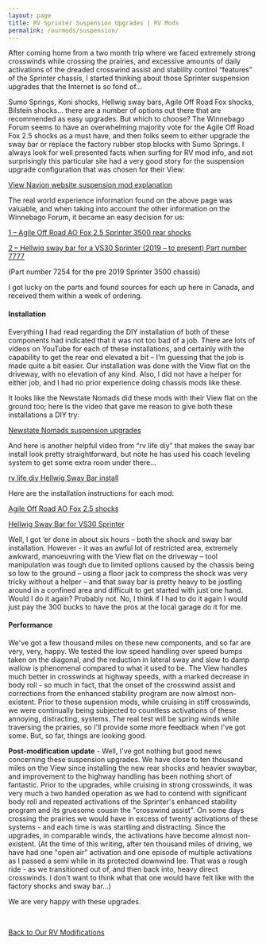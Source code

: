 ```yaml
---
layout: page
title: RV Sprinter Suspension Upgrades | RV Mods
permalink: /ourmods/suspension/
---
```

After coming home from a two month trip where we faced extremely strong crosswinds while crossing the prairies, and excessive amounts of daily activations of the dreaded crosswind assist and stability control “features” of the Sprinter chassis, I started thinking about those Sprinter suspension upgrades that the Internet is so fond of...

Sumo Springs, Koni shocks, Hellwig sway bars, Agile Off Road Fox shocks, Bilstein shocks... there are a number of options out there that are recommended as easy upgrades.  But which to choose?  The Winnebago Forum seems to have an overwhelming majority vote for the Agile Off Road Fox 2.5 shocks as a must have, and then folks seem to either upgrade the sway bar or replace the factory rubber stop blocks with Sumo Springs.  I always look for well presented facts when surfing for RV mod info, and not surprisingly this particular site had a very good story for the suspension upgrade configuration that was chosen for their View:

<a href = "https://www.viewnavion.com/mods/suspension " target="_blank">View Navion website suspension mod explanation </a>

The real world experience information found on the above page was valuable, and when taking into account the other information on the Winnebago Forum, it became an easy decision for us:

<a href = "https://agileoffroad.com/product/agile-fox-2-5-rear-shocks-mercedes-sprinter-3500-rv-class-c/ " target="_blank">1 – Agile Off Road AO Fox 2.5 Sprinter 3500 rear shocks </a>

<a href = "https://www.hellwigproducts.com/our-products/search/?searchq=7777 " target="_blank">2 – Hellwig sway bar for a VS30 Sprinter (2019 – to present) Part number 7777 </a>

(Part number 7254 for the pre 2019  Sprinter 3500 chassis)

I got lucky on the parts and found sources for each up here in Canada, and received them within a week of ordering.

<h4>Installation</h4>

Everything I had read regarding the DIY installation of both of these components had indicated that it was not too bad of a job.  There are lots of videos on YouTube for each of these installations, and certainly with the capability to get the rear end elevated a bit – I’m guessing that the job is made quite a bit easier.  Our installation was done with the View flat on the driveway, with no elevation of any kind.  Also, I did not have a helper for either job, and I had no prior experience doing chassis mods like these.

It looks like the Newstate Nomads did these mods with their View flat on the ground too; here is the video that gave me reason to give both these installations a DIY try:

<a href = "https://www.youtube.com/watch?v=qAgmxMrXjSQ " target="_blank">Newstate Nomads suspension upgrades </a>

And here is another helpful video from “rv life diy” that makes the sway bar install look pretty straightforward, but note he has used his coach leveling system to get some extra room under there...

<a href = "https://www.youtube.com/watch?v=boZY0rIXuFM&t=110s " target="_blank">rv life diy Hellwig Sway Bar install </a>

Here are the installation instructions for each mod:

<a href = "https://agileoffroad.com/wp-content/uploads/2022/05/Sprinter-3500-Rear-Shock-Installation-Guide2.pdf " target="_blank">Agile Off Road AO Fox 2.5 shocks </a>

<a href = "https://www.hellwigproducts.com/wp-content/uploads/product-digital-assets/135007777.PDF " target="_blank">Hellwig Sway Bar for VS30 Sprinter </a>

Well, I got ‘er done in about six hours – both the shock and sway bar installation.  However - it was an awful lot of restricted area, extremely awkward, manoeuvring with the View flat on the driveway – tool manipulation was tough due to limited options caused by the chassis being so low to the ground – using a floor jack to compress the shock was very tricky without a helper – and that sway bar is pretty heavy to be jostling around in a confined area and difficult to get started with just one hand.  Would I do it again?  Probably not.  No, I think if I had to do it again I would just pay the 300 bucks to have the pros at the local garage do it for me.  

<h4>Performance</h4>

We've got a few thousand miles on these new components, and so far are very, very, happy.  We tested the low speed handling over speed bumps taken on the diagonal, and the reduction in lateral sway and slow to damp wallow is phenomenal compared to what it used to be.  The View handles much better in crosswinds at highway speeds, with a marked decrease in body roll - so much in fact, that the onset of the crosswind assist and corrections from the enhanced stability program are now almost non-existent.  Prior to these supension mods, while cruising in stiff crosswinds, we were continually being subjected to countless activations of these annoying, distracting, systems.  The real test will be spring winds while traversing the prairies, so I'll provide some more feedback when I've got some.  But, so far, things are looking good.

<b>Post-modification update</b> - Well, I've got nothing but good news concerning these suspension upgrades.  We have close to ten thousand miles on the View since installing the new rear shocks and heavier swaybar, and improvement to the highway handling has been nothing short of fantastic.  Prior to the upgrades, while cruising in strong crosswinds, it was very much a two handed operation as we had to contend with significant body roll and repeated activations of the Sprinter's enhanced stability program and its gruesome cousin the "crosswind assist".  On some days crossing the prairies we would have in excess of twenty activations of these systems - and each time is was startling and distracting.  Since the upgrades, in comparable winds, the activations have become almost non-existent.  (At the time of this writing, after ten thousand miles of driving, we have had one "open air" activation and one episode of multiple activations as I passed a semi while in its protected downwind lee.  That was a rough ride - as we transitioned out of, and then back into, heavy direct crosswinds.  I don't want to think what that one would have felt like with the factory shocks and sway bar...)

We are very happy with these upgrades.

<br>

[Back to Our RV Modifications](/ourmods/)
